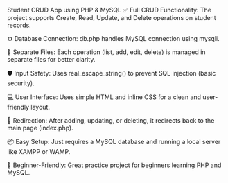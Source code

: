Student CRUD App using PHP & MySQL
✅ Full CRUD Functionality: The project supports Create, Read, Update, and Delete operations on student records.

⚙️ Database Connection: db.php handles MySQL connection using mysqli.

📄 Separate Files: Each operation (list, add, edit, delete) is managed in separate files for better clarity.

🛡️ Input Safety: Uses real_escape_string() to prevent SQL injection (basic security).

💻 User Interface: Uses simple HTML and inline CSS for a clean and user-friendly layout.

🔄 Redirection: After adding, updating, or deleting, it redirects back to the main page (index.php).

📦 Easy Setup: Just requires a MySQL database and running a local server like XAMPP or WAMP.

👶 Beginner-Friendly: Great practice project for beginners learning PHP and MySQL.
